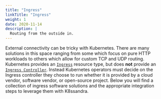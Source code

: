 ```yaml
---
title: "Ingress"
linkTitle: "Ingress"
weight: 1
date: 2020-11-14
description: |
  Routing from the outside in.
---
```


External connectivity can be tricky with Kubernetes. There are many solutions in
this space ranging from some which focus on pure HTTP workloads to others which
allow for custom TCP and UDP routing. Kubernetes provides an
[`Ingress`](https://kubernetes.io/docs/concepts/services-networking/ingress/)
resource type, but does **not** provide an [`Ingress
Controller`](https://kubernetes.io/docs/concepts/services-networking/ingress-controllers/).
Instead Kubernetes operators must decide on the Ingress controller they choose
to run whether it is provided by a cloud vendor, software vendor, or open-source
project. Below you will find a collection of ingress software solutions and the
appropriate integration steps to leverage them with K8ssandra.
